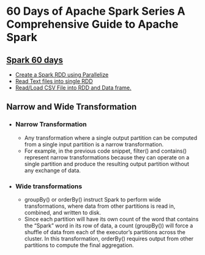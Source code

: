 # 60 Days of Apache Spark Series A Comprehensive Guide to Apache Spark 

## [Spark 60 days](./Spark60Days/)
 - [Create a Spark RDD using Parallelize](./Spark60Days/RDD_using_parallelize.ipynb)
 - [Read Text files into single RDD](./Spark60Days/ReadTextfile.ipynb)
 - [Read/Load CSV File into RDD and Data frame.](./Spark60Days/RddDataFrame.ipynb)


## Narrow and Wide Transformation
- ### Narrow Transformation
  -  Any transformation where a single output partition can be computed from a single input partition is a narrow transformation. 
  -  For example, in the previous code snippet, filter() and contains() represent narrow transformations because they can operate on a single partition and produce the resulting output partition without any exchange of data.
- ### Wide transformations
    - groupBy() or orderBy() instruct Spark to perform wide transformations, where data from other partitions is read in, combined, and written to disk.
    - Since each partition will have its own count of the word that contains the “Spark” word in its row of data, a count (groupBy()) will force a shuffle of data from each of the executor’s partitions across the cluster. In this transformation, orderBy() requires output from other partitions to compute the final aggregation.